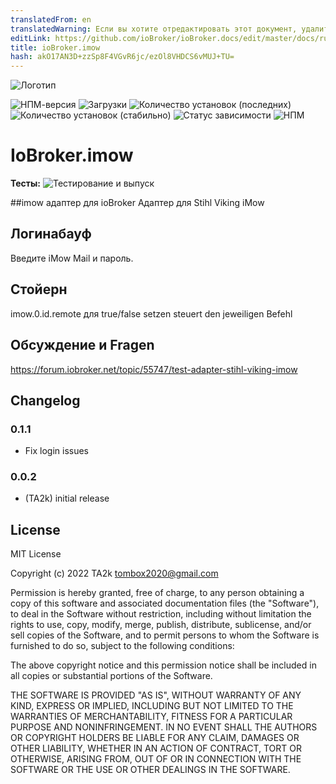 ```yaml
---
translatedFrom: en
translatedWarning: Если вы хотите отредактировать этот документ, удалите поле «translationFrom», в противном случае этот документ будет снова автоматически переведен
editLink: https://github.com/ioBroker/ioBroker.docs/edit/master/docs/ru/adapterref/iobroker.imow/README.md
title: ioBroker.imow
hash: akO17AN3D+zzSp8F4VGvR6jc/ezOl8VHDCS6vMUJ+TU=
---
```

![Логотип](../../../en/adapterref/iobroker.imow/admin/imow.png)

![НПМ-версия](https://img.shields.io/npm/v/iobroker.imow.svg)
![Загрузки](https://img.shields.io/npm/dm/iobroker.imow.svg)
![Количество установок (последних)](https://iobroker.live/badges/imow-installed.svg)
![Количество установок (стабильно)](https://iobroker.live/badges/imow-stable.svg)
![Статус зависимости](https://img.shields.io/david/TA2k/iobroker.imow.svg)
![НПМ](https://nodei.co/npm/iobroker.imow.png?downloads=true)

# IoBroker.imow
**Тесты:** ![Тестирование и выпуск](https://github.com/TA2k/ioBroker.imow/workflows/Test%20and%20Release/badge.svg)

##imow адаптер для ioBroker
Адаптер для Stihl Viking iMow

## Логинабауф
Введите iMow Mail и пароль.

## Стойерн
imow.0.id.remote для true/false setzen steuert den jeweiligen Befehl

## Обсуждение и Fragen
<https://forum.iobroker.net/topic/55747/test-adapter-stihl-viking-imow>

## Changelog

### 0.1.1

- Fix login issues

### 0.0.2

- (TA2k) initial release

## License

MIT License

Copyright (c) 2022 TA2k <tombox2020@gmail.com>

Permission is hereby granted, free of charge, to any person obtaining a copy
of this software and associated documentation files (the "Software"), to deal
in the Software without restriction, including without limitation the rights
to use, copy, modify, merge, publish, distribute, sublicense, and/or sell
copies of the Software, and to permit persons to whom the Software is
furnished to do so, subject to the following conditions:

The above copyright notice and this permission notice shall be included in all
copies or substantial portions of the Software.

THE SOFTWARE IS PROVIDED "AS IS", WITHOUT WARRANTY OF ANY KIND, EXPRESS OR
IMPLIED, INCLUDING BUT NOT LIMITED TO THE WARRANTIES OF MERCHANTABILITY,
FITNESS FOR A PARTICULAR PURPOSE AND NONINFRINGEMENT. IN NO EVENT SHALL THE
AUTHORS OR COPYRIGHT HOLDERS BE LIABLE FOR ANY CLAIM, DAMAGES OR OTHER
LIABILITY, WHETHER IN AN ACTION OF CONTRACT, TORT OR OTHERWISE, ARISING FROM,
OUT OF OR IN CONNECTION WITH THE SOFTWARE OR THE USE OR OTHER DEALINGS IN THE
SOFTWARE.